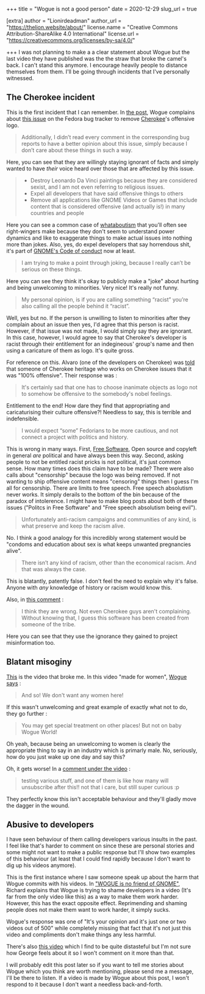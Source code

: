 +++
title = "Wogue is not a good person"
date = 2020-12-29
slug_url = true

[extra]
author = "Lionirdeadman"
author_url = "https://thelion.website/about/"
license.name = "Creative Commons Attribution-ShareAlike 4.0 International"
license.url = "https://creativecommons.org/licenses/by-sa/4.0/"

+++
I was not planning to make a a clear statement about Wogue but the last video they have published was the the straw that broke the camel's back. I can't
stand this anymore. I encourage heavily people to distance themselves from them. I'll be going through incidents that I've personally witnessed.
<!-- more -->

## The Cherokee incident

This is the first incident that I can remember. In [the post](https://www.worldofgnome.org/whats-next-burning-leonardo-da-vinci-paintings/), Wogue complains about
[this issue](https://bugzilla.redhat.com/show_bug.cgi?id=681339) on the Fedora bug tracker to remove [Cherokee](https://cherokee-project.com/)'s offensive logo.

> Additionally, I didn’t read every comment in the corresponding bug reports to have a better opinion about this issue, simply because I don’t care about these things in such a way.

Here, you can see that they are willingly staying ignorant of facts and simply wanted to have *their* voice heard over those that are affected by this issue.
 
> - Destroy Leonardo Da Vinci paintings because they are considered sexist, and I am not even referring to religious issues.
> - Expel all developers that have said offensive things to others
> - Remove all applications like GNOME Videos or Games that include content that is considered offensive (and actually is!) in many countries and people

Here you can see a common case of [whataboutism](https://en.m.wikipedia.org/wiki/Whataboutism) that you'll often see right-wingers make because they don't seem to understand
power dynamics and like to exaggerate things to make actual issues into nothing more than jokes. Also, yes, do expel developers that say horrendous shit, it's part
of [GNOME's Code of conduct](https://wiki.gnome.org/Foundation/CodeOfConduct) now at least.

> I am trying to make a point through joking, because I really can’t be serious on these things.

Here you can see they think it's okay to publicly make a "joke" about hurting and being unwelcoming to minorities. Very nice! It's really not funny.

> My personal opinion, is if you are calling something “racist” you’re also calling all the people behind it “racist”. 

Well, yes but no. If the person is unwilling to listen to minorities after they complain about an issue then yes, I'd agree that this person is racist. However,
if that issue was not made, I would simply say they are ignorant. In this case, however, I would agree to say that Cherokee's developer is racist through their entitlement
for an indegineous' group's name and then using a caricature of them as logo. It's quite gross.

For reference on this. Alvaro (one of the developers on Cherokee) was [told](https://bugzilla.redhat.com/show_bug.cgi?id=681339#c31) that someone of Cherokee heritage who works 
on Cherokee issues that it was "100% offensive". Their response was :

> It's certainly sad that one has to choose inanimate objects as logo not to somehow be offensive to the somebody's nobel feelings.

Entitlement to the end! How dare they find that appropriating and caricaturising their culture offensive?! Needless to say, this is terrible and indefensible.

> I would expect “some” Fedorians to be more cautious, and not connect a project with politics and history.

This is wrong in many ways. First, [Free Software](https://en.wikipedia.org/wiki/Free_software), Open source and copyleft in general *are* political and have always
been this way. Second, asking people to not be entitled racist pricks is not political, it's just common sense. How many times does this claim have to be made? 
There were also calls about "censorship" because the logo was being removed. If not wanting to ship offensive content means "censoring" things then I guess I'm all 
for censorship. There are limits to free speech. Free speech absolutism never works. It simply derails to the bottom of the bin because of the paradox of intolerence.
I might have to make blog posts about both of these issues ("Politcs in Free Software" and "Free speech absolutism being evil").

> Unfortunately anti-racism campaigns and communities of any kind, is what preserve and keep the racism alive.

No. I think a good analogy for this incredibly wrong statement would be "condoms and education about sex is what keeps unwanted pregnancies alive".

> There isn’t any kind of racism, other than the economical racism. And that was always the case.

This is blatantly, patently false. I don't feel the need to explain why it's false. Anyone with *any* knowledge of history or racism would know this.

Also, in [this comment](https://www.worldofgnome.org/whats-next-burning-leonardo-da-vinci-paintings/#comment-1285625432) :

> I think they are wrong. Not even Cherokee guys aren't complaining. Without knowing that, I guess this software has been created from someone of the tribe.

Here you can see that they use the ignorance they gained to project misinformation too.

## Blatant misoginy

[This](https://www.youtube.com/watch?v=gMlls1eUVGE) is the video that broke me. In this video "made for women", [Wogue says](https://imgur.com/a/FYKJ47l) :

> And so! We don't want any women here!

If this wasn't unwelcoming and great example of exactly what not to do, they go further :

> You may get special treatment on other places! But not on baby Wogue World!

Oh yeah, because being an unwelcoming to women is clearly the appropriate thing to say in an industry which is primarly male. No, seriously, how do you just wake
up one day and say this?

Oh, it gets worse! In a [comment under the video](https://www.youtube.com/watch?v=gMlls1eUVGE&lc=Ugw4C3Ssy_Uu5nj8E6p4AaABAg) :

> testing various stuff, and one of them is like how many will unsubscribe after this!! not that i care, but still super curious :p

They perfectly know this isn't acceptable behaviour and they'll gladly move the dagger in the wound.

## Abusive to developers

I have seen behaviour of them calling developers various insults in the past. I feel like that's harder to comment on since these are personal stories and
some might not want to make a public response but I'll show two examples of this behaviour (at least that I could find rapidly because I don't want to dig up his videos anymore).

This is the first instance where I saw someone speak up about the harm that Wogue commits with his videos. In ["WOGUE is no friend of GNOME"](https://blogs.gnome.org/hughsie/2019/06/09/wogue-is-no-friend-of-gnome/),
Richard explains that Wogue is trying to shame developers in a video (It's far from the only video like this) as a way to make them work harder. However, this
has the exact opposite effect. Reprimending and shaming people does not make them want to work harder, it simply sucks.

Wogue's response was one of "It's your opinion and it's just one or two videos out of 500" while completely missing that fact that it's not just this video
and compliments don't make things any less harmful.

There's also [this video](https://www.youtube.com/watch?v=gB0ESxIy5HU) which I find to be quite distasteful but I'm not sure how George feels about it so I
won't comment on it more than that.

I will probably edit this post later so if you want to tell me stories about Wogue which you think are worth mentioning, please send me a message, 
I'll be there to listen. If a video is made by Wogue about this post, I won't respond to it because I don't want a needless back-and-forth.

